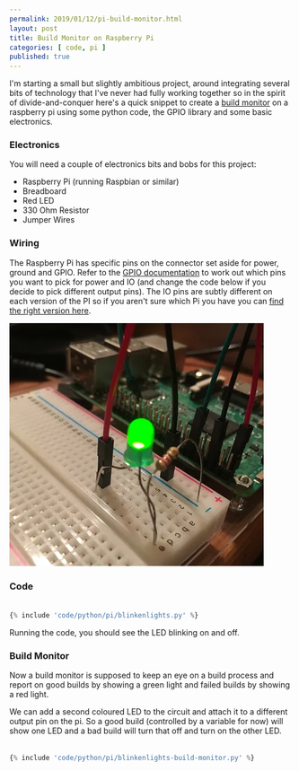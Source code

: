 ```yaml
---
permalink: 2019/01/12/pi-build-monitor.html
layout: post
title: Build Monitor on Raspberry Pi
categories: [ code, pi ]
published: true
---
```


I'm starting a small but slightly ambitious project, around integrating several bits of 
technology that I've never had fully working together so in the spirit of divide-and-conquer 
here's a quick snippet to create a <a href="https://en.wikipedia.org/wiki/Daily_build">build monitor</a> 
on a raspberry pi using some python code, the GPIO library and some basic electronics.


### Electronics

You will need a couple of electronics bits and bobs for this project:

* Raspberry Pi (running Raspbian or similar)
* Breadboard
* Red LED
* 330 Ohm Resistor
* Jumper Wires


### Wiring

The Raspberry Pi has specific pins on the connector set aside for power, ground and GPIO. Refer to the 
<a href="https://www.raspberrypi.org/documentation/usage/gpio/">GPIO documentation</a> to work out which 
pins you want to pick for power and IO (and change the code below if you decide to 
pick different output pins). The IO pins are subtly different on each version of the PI so if you aren't 
sure which Pi you have you can <a href="https://www.modmypi.com/blog/raspberry-pi-comparison-table">find the 
right version here</a>.


<img src="/img/posts/pi-build-monitor/pi-led-test.webp" alt="led circuit" />


### Code

```python

{% include 'code/python/pi/blinkenlights.py' %}

```

Running the code, you should see the LED blinking on and off.


### Build Monitor

Now a build monitor is supposed to keep an eye on a build process and report on good builds 
by showing a green light and failed builds by showing a red light. 

We can add a second coloured LED to the circuit and attach it to a different output pin on the pi. So a 
good build (controlled by a variable for now) will show one LED and a bad build will turn that off and 
turn on the other LED.

```python

{% include 'code/python/pi/blinkenlights-build-monitor.py' %}

```
